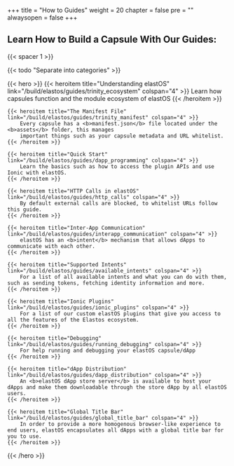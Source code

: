 +++
title = "How to Guides"
weight = 20
chapter = false
pre = ""
alwaysopen = false
+++

## Learn How to Build a Capsule With Our Guides:

{{< spacer 1 >}}

{{< todo "Separate into categories" >}}

{{< hero >}}
    {{< heroitem title="Understanding elastOS" link="/build/elastos/guides/trinity_ecosystem" colspan="4" >}}
        Learn how capsules function and the module ecosystem of elastOS
    {{< /heroitem >}}
    
    {{< heroitem title="The Manifest File" link="/build/elastos/guides/trinity_manifest" colspan="4" >}}
        Every capsule has a <b>manifest.json</b> file located under the <b>assets</b> folder, this manages
        important things such as your capsule metadata and URL whitelist.
    {{< /heroitem >}}
    
    {{< heroitem title="Quick Start" link="/build/elastos/guides/dapp_programming" colspan="4" >}}
        Learn the basics such as how to access the plugin APIs and use Ionic with elastOS. 
    {{< /heroitem >}}
    
    {{< heroitem title="HTTP Calls in elastOS" link="/build/elastos/guides/http_calls" colspan="4" >}}
        By default external calls are blocked, to whitelist URLs follow this guide.
    {{< /heroitem >}}
    
    {{< heroitem title="Inter-App Communication" link="/build/elastos/guides/interapp_communication" colspan="4" >}}
        elastOS has an <b>intent</b> mechanism that allows dApps to communicate with each other.
    {{< /heroitem >}}
    
    {{< heroitem title="Supported Intents" link="/build/elastos/guides/available_intents" colspan="4" >}}
        For a list of all available intents and what you can do with them, such as sending tokens, fetching identity information and more.
    {{< /heroitem >}}
    
    {{< heroitem title="Ionic Plugins" link="/build/elastos/guides/ionic_plugins" colspan="4" >}}
        For a list of our custom elastOS plugins that give you access to all the features of the Elastos ecosystem.
    {{< /heroitem >}}
    
    {{< heroitem title="Debugging" link="/build/elastos/guides/running_debugging" colspan="4" >}}
        For help running and debugging your elastOS capsule/dApp
    {{< /heroitem >}}
    
    {{< heroitem title="dApp Distribution" link="/build/elastos/guides/dapp_distribution" colspan="4" >}}
        An <b>elastOS dApp store server</b> is available to host your dApps and make them downloadable through the store dApp by all elastOS users.
    {{< /heroitem >}}
    
    {{< heroitem title="Global Title Bar" link="/build/elastos/guides/global_title_bar" colspan="4" >}}
        In order to provide a more homogenous browser-like experience to end users, elastOS encapsulates all dApps with a global title bar for you to use.
    {{< /heroitem >}}
    
 {{< /hero >}}
